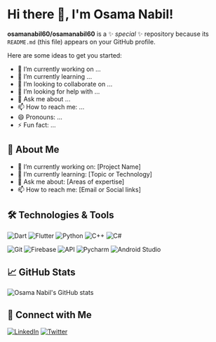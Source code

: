 # Hi there 👋, I'm Osama Nabil!

**osamanabil60/osamanabil60** is a ✨ _special_ ✨ repository because its `README.md` (this file) appears on your GitHub profile.

Here are some ideas to get you started:

- 🔭 I’m currently working on ...
- 🌱 I’m currently learning ...
- 👯 I’m looking to collaborate on ...
- 🤔 I’m looking for help with ...
- 💬 Ask me about ...
- 📫 How to reach me: ...
- 😄 Pronouns: ...
- ⚡ Fun fact: ...


## 🚀 About Me
- 🔭 I’m currently working on: [Project Name]
- 🌱 I’m currently learning: [Topic or Technology]
- 💬 Ask me about: [Areas of expertise]
- 📫 How to reach me: [Email or Social links]

## 🛠️ Technologies & Tools
![Dart](https://github.com/user-attachments/assets/48b209c4-b753-4284-8f6a-6fda6cf280a0)
![Flutter](https://github.com/user-attachments/assets/5c22879d-2c0d-476f-8a2b-e284e8576f6e)
![Python](https://github.com/user-attachments/assets/600c2537-796f-4a18-a723-e67a3bef6f9a)
![C++](https://github.com/user-attachments/assets/c70ee994-e8f3-4244-b139-1562fdc2d881)
![C#](https://github.com/user-attachments/assets/fdfcc13d-6efc-4a25-bc08-e5b7643e6038)

![Git](https://github.com/user-attachments/assets/0c80c3ca-3d92-46f4-8c9f-291847fba871)
![Firebase](https://github.com/user-attachments/assets/386746d8-a929-4f47-a297-96bc4eca30c5)
![API](https://github.com/user-attachments/assets/c77a507f-c4a3-47d3-bacb-0d22ca613ffa)
![Pycharm](https://github.com/user-attachments/assets/d01aa6d2-24b0-4de2-b453-a6397c4b9daf)
![Android Studio](https://github.com/user-attachments/assets/d6cf2da8-0cfe-4247-a7cc-9333cb112d01)




## 📈 GitHub Stats
![Osama Nabil's GitHub stats](https://github-readme-stats.vercel.app/api?username=osamanabil60&show_icons=true&theme=radical)

## 🔗 Connect with Me
[![LinkedIn](https://img.shields.io/badge/-LinkedIn-0077B5?style=flat&logo=linkedin&logoColor=white)]([https://linkedin.com/in/yourprofile](https://www.linkedin.com/in/osama-nabil-543306356/))
[![Twitter](https://img.shields.io/badge/-Twitter-1DA1F2?style=flat&logo=twitter&logoColor=white)]([https://twitter.com/yourhandle](https://x.com/Osama879256644))


 

